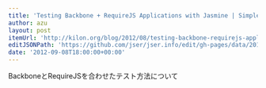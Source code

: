 ```yaml
---
title: 'Testing Backbone + RequireJS Applications with Jasmine | Simple Thoughts'
author: azu
layout: post
itemUrl: 'http://kilon.org/blog/2012/08/testing-backbone-requirejs-applications-with-jasmine/'
editJSONPath: 'https://github.com/jser/jser.info/edit/gh-pages/data/2012/09/index.json'
date: '2012-09-08T18:00:00+00:00'
---
```

BackboneとRequireJSを合わせたテスト方法について
